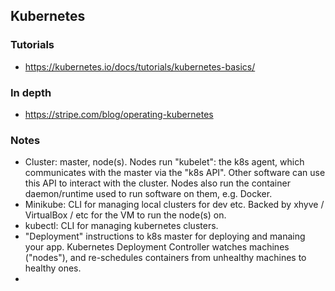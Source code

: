 ## Kubernetes

### Tutorials
- https://kubernetes.io/docs/tutorials/kubernetes-basics/

### In depth
- https://stripe.com/blog/operating-kubernetes

### Notes
- Cluster: master, node(s). Nodes run "kubelet": the k8s agent, which communicates with the master via the "k8s API". Other software can use this API to interact with the cluster. Nodes also run the container daemon/runtime used to run software on them, e.g. Docker.
- Minikube: CLI for managing local clusters for dev etc. Backed by xhyve / VirtualBox / etc for the VM to run the node(s) on.
- kubectl: CLI for managing kubernetes clusters.
- "Deployment" instructions to k8s master for deploying and manaing your app. Kubernetes Deployment Controller watches machines ("nodes"), and re-schedules containers from unhealthy machines to healthy ones.
-
